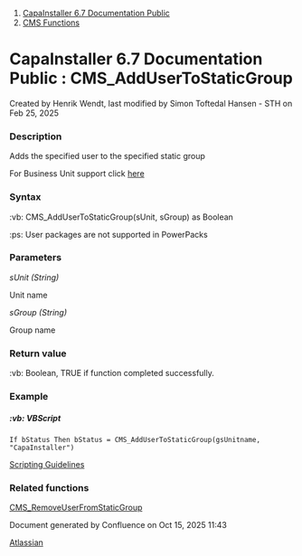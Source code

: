 <div id="page">

<div id="main" class="aui-page-panel">

<div id="main-header">

<div id="breadcrumb-section">

1.  [CapaInstaller 6.7 Documentation Public](index.html)
2.  [CMS Functions](CMS-Functions_20342569060.html)

</div>

# <span id="title-text"> CapaInstaller 6.7 Documentation Public : CMS_AddUserToStaticGroup </span>

</div>

<div id="content" class="view">

<div class="page-metadata">

Created by <span class="author"> Henrik Wendt</span>, last modified by <span class="editor"> Simon Toftedal Hansen - STH</span> on Feb 25, 2025

</div>

<div id="main-content" class="wiki-content group">

### Description

Adds the specified user to the specified static group

For Business Unit support click <a href="https://capasystems.atlassian.net/wiki/spaces/CI67DOC/pages/20342563354/Business+Units" data-linked-resource-id="20342563354" data-linked-resource-version="1" data-linked-resource-type="page">here</a>

### Syntax

:vb: CMS_AddUserToStaticGroup(sUnit, sGroup) as Boolean

:ps: User packages are not supported in PowerPacks

### Parameters

*sUnit (String)*

Unit name

*sGroup (String)*

Group name

### Return value

:vb: Boolean, TRUE if function completed successfully.

### Example

##### :vb: **VBScript**

<div class="code panel pdl" style="border-width: 1px;">

<div class="codeContent panelContent pdl">

``` syntaxhighlighter-pre
If bStatus Then bStatus = CMS_AddUserToStaticGroup(gsUnitname, "CapaInstaller")
```

</div>

</div>

<a href="https://capasystems.atlassian.net/wiki/spaces/CI67DOC/pages/20342575822/Scripting+Guidelines" data-linked-resource-id="20342575822" data-linked-resource-version="1" data-linked-resource-type="page">Scripting Guidelines</a>

  

### Related functions

<a href="CMS_RemoveUserFromStaticGroup_20342570215.html" data-linked-resource-id="20342570215" data-linked-resource-version="2" data-linked-resource-type="page">CMS_RemoveUserFromStaticGroup</a>

  

</div>

</div>

</div>

<div id="footer" role="contentinfo">

<div class="section footer-body">

Document generated by Confluence on Oct 15, 2025 11:43

<div id="footer-logo">

[Atlassian](http://www.atlassian.com/)

</div>

</div>

</div>

</div>
